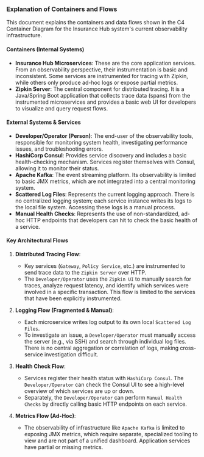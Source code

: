 ### Explanation of Containers and Flows

This document explains the containers and data flows shown in the C4 Container Diagram for the
Insurance Hub system's current observability infrastructure.

#### Containers (Internal Systems)

* **Insurance Hub Microservices**: These are the core application services. From an observability
  perspective, their instrumentation is basic and inconsistent. Some services are instrumented for
  tracing with Zipkin, while others only produce ad-hoc logs or expose partial metrics.
* **Zipkin Server**: The central component for distributed tracing. It is a Java/Spring Boot
  application that collects trace data (spans) from the instrumented microservices and provides a
  basic web UI for developers to visualize and query request flows.

#### External Systems & Services

* **Developer/Operator (Person)**: The end-user of the observability tools, responsible for
  monitoring system health, investigating performance issues, and troubleshooting errors.
* **HashiCorp Consul**: Provides service discovery and includes a basic health-checking mechanism.
  Services register themselves with Consul, allowing it to monitor their status.
* **Apache Kafka**: The event streaming platform. Its observability is limited to basic JMX metrics,
  which are not integrated into a central monitoring system.
* **Scattered Log Files**: Represents the current logging approach. There is no centralized logging
  system; each service instance writes its logs to the local file system. Accessing these logs is a
  manual process.
* **Manual Health Checks**: Represents the use of non-standardized, ad-hoc HTTP endpoints that
  developers can hit to check the basic health of a service.

#### Key Architectural Flows

1. **Distributed Tracing Flow**:
    * Key services (`Gateway`, `Policy Service`, etc.) are instrumented to send trace data to the
      `Zipkin Server` over HTTP.
    * The `Developer/Operator` uses the `Zipkin UI` to manually search for traces, analyze request
      latency, and identify which services were involved in a specific transaction. This flow is
      limited to the services that have been explicitly instrumented.

2. **Logging Flow (Fragmented & Manual)**:
    * Each microservice writes log output to its own local `Scattered Log Files`.
    * To investigate an issue, a `Developer/Operator` must manually access the server (e.g., via
      SSH) and search through individual log files. There is no central aggregation or correlation
      of logs, making cross-service investigation difficult.

3. **Health Check Flow**:
    * Services register their health status with `HashiCorp Consul`. The `Developer/Operator` can
      check the Consul UI to see a high-level overview of which services are up or down.
    * Separately, the `Developer/Operator` can perform `Manual Health Checks` by directly calling
      basic HTTP endpoints on each service.

4. **Metrics Flow (Ad-Hoc)**:
    * The observability of infrastructure like `Apache Kafka` is limited to exposing JMX metrics,
      which require separate, specialized tooling to view and are not part of a unified dashboard.
      Application services have partial or missing metrics.
